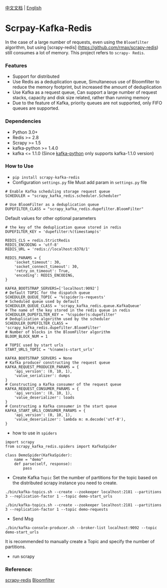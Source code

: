 [中文文档](README_zh.md) | 
[English](README.md)
# Scrpay-Kafka-Redis
In the case of a large number of requests, even using the `Bloomfilter` algorithm, but using [scrapy-redis] (https://github.com/rmax/scrapy-redis) still consumes a lot of memory. This project refers to `scrapy- Redis`.
### Features
 - Support for distributed
 - Use Redis as a deduplication queue, Simultaneous use of Bloomfilter to reduce the memory footprint, but increased the amount of deduplication
 - Use Kafka as a request queue, Can support a large number of request stacks, capacity and disk size related, rather than running memory
 - Due to the feature of Kafka, priority queues are not supported, only FIFO queues are supported.
 
### Dependencies
 - Python 3.0+
 - Redis >= 2.8
 - Scrapy >= 1.5
 - kafka-python >= 1.4.0
 - kafka <= 1.1.0 (Since [kafka-python](https://github.com/dpkp/kafka-python) only supports kafka-1.1.0 version)

### How to Use
  - `pip install scrapy-kafka-redis`
  - Configuration `settings.py` file
Must add param in `settings.py` file
```
# Enable Kafka scheduling storage request queue
SCHEDULER = "scrapy_kafka_redis.scheduler.Scheduler"

# Use BloomFilter as a deduplication queue
DUPEFILTER_CLASS = "scrapy_kafka_redis.dupefilter.BloomFilter"
```

Default values for other optional parameters
```
# the key of the deduplication queue stored in redis
DUPEFILTER_KEY = 'dupefilter:%(timestamp)s'

REDIS_CLS = redis.StrictRedis
REDIS_ENCODING = 'utf-8'
REDIS_URL = 'redis://localhost:6378/1'

REDIS_PARAMS = {
    'socket_timeout': 30,
    'socket_connect_timeout': 30,
    'retry_on_timeout': True,
    'encoding': REDIS_ENCODING,
}

KAFKA_BOOTSTRAP_SERVERS=['localhost:9092']
# Default TOPIC for the dispatch queue
SCHEDULER_QUEUE_TOPIC = '%(spider)s-requests'
# Scheduled queue used by default
SCHEDULER_QUEUE_CLASS = 'scrapy_kafka_redis.queue.KafkaQueue'
# The name of the key stored in the redis queue in redis
SCHEDULER_DUPEFILTER_KEY = '%(spider)s:dupefilter'
# Deduplication algorithm used by the scheduler
SCHEDULER_DUPEFILTER_CLASS = 'scrapy_kafka_redis.dupefilter.BloomFilter'
# Number of blocks in the BloomFilter algorithm
BLOOM_BLOCK_NUM = 1

# TOPIC used by start urls
START_URLS_TOPIC = '%(name)s-start_urls'

KAFKA_BOOTSTRAP_SERVERS = None
# Kafka producer constructing the request queue
KAFKA_REQUEST_PRODUCER_PARAMS = {
    'api_version': (0, 10, 1),
    'value_serializer': dumps
}
# Constructing a Kafka consumer of the request queue
KAFKA_REQUEST_CONSUMER_PARAMS = {
    'api_version': (0, 10, 1),
    'value_deserializer': loads
}
# Constructing a Kafka consumer in the start queue
KAFKA_START_URLS_CONSUMER_PARAMS = {
    'api_version': (0, 10, 1),
    'value_deserializer': lambda m: m.decode('utf-8'),
}
```
- how to use in `spiders`
```
import scrapy
from scrapy_kafka_redis.spiders import KafkaSpider

class DemoSpider(KafkaSpider):
    name = "demo"
    def parse(self, response):
        pass
```
- Create Kafka `Topic`
Set the number of partitions for the topic based on the distributed scrapy instance you need to create.
```
./bin/kafka-topics.sh --create --zookeeper localhost:2181 --partitions 3 --replication-factor 1 --topic demo-start_urls

./bin/kafka-topics.sh --create --zookeeper localhost:2181 --partitions 3 --replication-factor 1 --topic demo-requests
```
- Send Msg
```
./bin/kafka-console-producer.sh --broker-list localhost:9092 --topic demo-start_urls
```
It is recommended to manually create a Topic and specify the number of partitions.

- run scrapy

### Reference:
[scrapy-redis](https://github.com/rmax/scrapy-redis)
[Bloomfilter](https://github.com/LiuXingMing/Scrapy_Redis_Bloomfilter)
